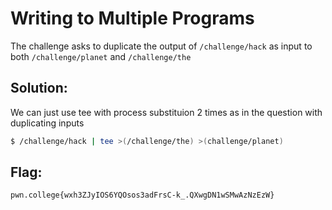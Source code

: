 # Writing to Multiple Programs 


The challenge asks to duplicate the output of `/challenge/hack` as input to both `/challenge/planet` and `/challenge/the`

## Solution:

We can just use  tee with process substituion 2 times as in the question with duplicating inputs

```sh
$ /challenge/hack | tee >(/challenge/the) >(challenge/planet)
```

## Flag: 

```
pwn.college{wxh3ZJyIOS6YQOsos3adFrsC-k_.QXwgDN1wSMwAzNzEzW}
```


